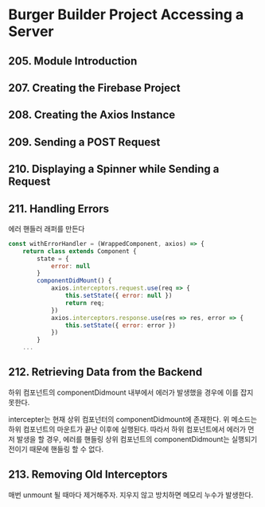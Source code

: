 # Burger Builder Project Accessing a Server

##  205. Module Introduction 

##  207. Creating the Firebase Project 

##  208. Creating the Axios Instance 

##  209. Sending a POST Request 

##  210. Displaying a Spinner while Sending a Request 

## 211.  Handling Errors 

에러 핸들러 래퍼를 만든다

```js
const withErrorHandler = (WrappedComponent, axios) => {
    return class extends Component {
        state = {
            error: null
        }
        componentDidMount() {
            axios.interceptors.request.use(req => {
                this.setState({ error: null })
                return req;
            })
            axios.interceptors.response.use(res => res, error => {
                this.setState({ error: error })
            })
        }
    ...
```



## 212.  Retrieving Data from the Backend 

하위 컴포넌트의 componentDidmount 내부에서 에러가 발생했을 경우에 이를 잡지 못한다.

intercepter는 현재 상위 컴포넌터의 componentDidmount에 존재한다. 위 메소드는 하위 컴포넌트의 마운트가 끝난 이후에 실행된다. 따라서 하위 컴포넌트에서 에러가 먼저 발생을 할 경우,  에러를 핸들링 상위 컴포넌트의 componentDidmount는 실행되기 전이기 때문에 핸들링 할 수 없다. 

##  213. Removing Old Interceptors 

매번 unmount 될 때마다 제거해주자. 지우지 않고 방치하면 메모리 누수가 발생한다.